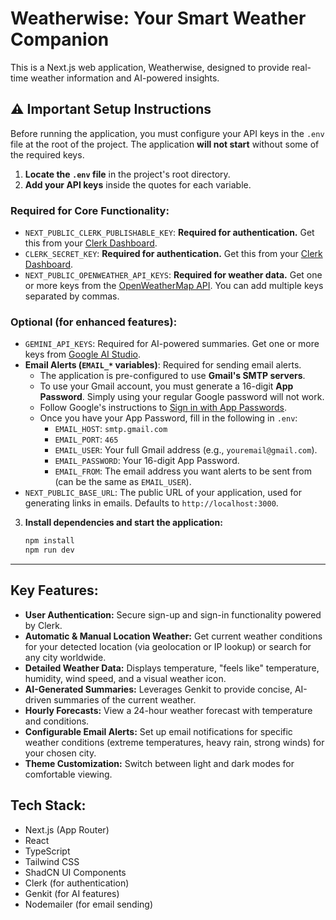 # Weatherwise: Your Smart Weather Companion

This is a Next.js web application, Weatherwise, designed to provide real-time weather information and AI-powered insights.

## ⚠️ Important Setup Instructions

Before running the application, you must configure your API keys in the `.env` file at the root of the project. The application **will not start** without some of the required keys.

1.  **Locate the `.env` file** in the project's root directory.
2.  **Add your API keys** inside the quotes for each variable.

### Required for Core Functionality:
*   `NEXT_PUBLIC_CLERK_PUBLISHABLE_KEY`: **Required for authentication.** Get this from your [Clerk Dashboard](https://dashboard.clerk.com/).
*   `CLERK_SECRET_KEY`: **Required for authentication.** Get this from your [Clerk Dashboard](https://dashboard.clerk.com/).
*   `NEXT_PUBLIC_OPENWEATHER_API_KEYS`: **Required for weather data.** Get one or more keys from the [OpenWeatherMap API](https://openweathermap.org/api). You can add multiple keys separated by commas.

### Optional (for enhanced features):
*   `GEMINI_API_KEYS`: Required for AI-powered summaries. Get one or more keys from [Google AI Studio](https://aistudio.google.com/).
*   **Email Alerts (`EMAIL_*` variables)**: Required for sending email alerts.
    *   The application is pre-configured to use **Gmail's SMTP servers**.
    *   To use your Gmail account, you must generate a 16-digit **App Password**. Simply using your regular Google password will not work.
    *   Follow Google's instructions to [Sign in with App Passwords](https://support.google.com/accounts/answer/185833).
    *   Once you have your App Password, fill in the following in `.env`:
        *   `EMAIL_HOST`: `smtp.gmail.com`
        *   `EMAIL_PORT`: `465`
        *   `EMAIL_USER`: Your full Gmail address (e.g., `youremail@gmail.com`).
        *   `EMAIL_PASSWORD`: Your 16-digit App Password.
        *   `EMAIL_FROM`: The email address you want alerts to be sent from (can be the same as `EMAIL_USER`).
*   `NEXT_PUBLIC_BASE_URL`: The public URL of your application, used for generating links in emails. Defaults to `http://localhost:3000`.


3.  **Install dependencies and start the application:**
    ```bash
    npm install
    npm run dev
    ```

---

## Key Features:

*   **User Authentication:** Secure sign-up and sign-in functionality powered by Clerk.
*   **Automatic & Manual Location Weather:** Get current weather conditions for your detected location (via geolocation or IP lookup) or search for any city worldwide.
*   **Detailed Weather Data:** Displays temperature, "feels like" temperature, humidity, wind speed, and a visual weather icon.
*   **AI-Generated Summaries:** Leverages Genkit to provide concise, AI-driven summaries of the current weather.
*   **Hourly Forecasts:** View a 24-hour weather forecast with temperature and conditions.
*   **Configurable Email Alerts:** Set up email notifications for specific weather conditions (extreme temperatures, heavy rain, strong winds) for your chosen city.
*   **Theme Customization:** Switch between light and dark modes for comfortable viewing.

## Tech Stack:

*   Next.js (App Router)
*   React
*   TypeScript
*   Tailwind CSS
*   ShadCN UI Components
*   Clerk (for authentication)
*   Genkit (for AI features)
*   Nodemailer (for email sending)
